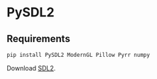 # PySDL2

## Requirements

```shell
pip install PySDL2 ModernGL Pillow Pyrr numpy
```

Download [SDL2](http://www.libsdl.org/download-2.0.php).
